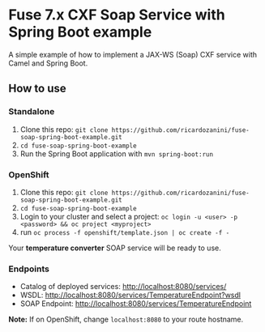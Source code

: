 # Fuse 7.x CXF Soap Service with Spring Boot example

A simple example of how to implement a JAX-WS (Soap) CXF service with Camel and Spring Boot.

## How to use

### Standalone

1. Clone this repo: `git clone https://github.com/ricardozanini/fuse-soap-spring-boot-example.git`
2. `cd fuse-soap-spring-boot-example`
3. Run the Spring Boot application with `mvn spring-boot:run`

### OpenShift

1. Clone this repo: `git clone https://github.com/ricardozanini/fuse-soap-spring-boot-example.git`
2. `cd fuse-soap-spring-boot-example`
3. Login to your cluster and select a project: `oc login -u <user> -p <password> && oc project <myproject>`
4. run `oc process -f openshift/template.json | oc create -f -`

Your **temperature converter** SOAP service will be ready to use.

### Endpoints

- Catalog of deployed services: [http://localhost:8080/services/](http://localhost:8080/services/)
- WSDL: [http://localhost:8080/services/TemperatureEndpoint?wsdl](http://localhost:8080/services/TemperatureEndpoint?wsdl)
- SOAP Endpoint: [http://localhost:8080/services/TemperatureEndpoint](http://localhost:8080/services/TemperatureEndpoint)

**Note:** If on OpenShift, change `localhost:8080` to your route hostname.
